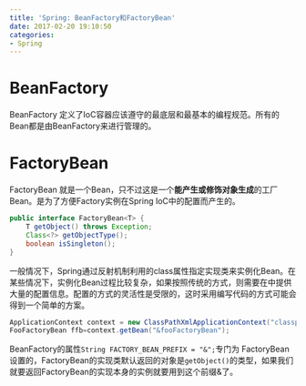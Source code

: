 ```yaml
---
title: 'Spring: BeanFactory和FactoryBean'
date: 2017-02-20 19:10:50
categories:
- Spring
---
```


# BeanFactory
BeanFactory 定义了IoC容器应该遵守的最底层和最基本的编程规范。所有的Bean都是由BeanFactory来进行管理的。

# FactoryBean
FactoryBean 就是一个Bean，只不过这是一个**能产生或修饰对象生成**的工厂Bean。是为了方便Factory实例在Spring IoC中的配置而产生的。
```java FactoryBean
public interface FactoryBean<T> {
	T getObject() throws Exception;
	Class<?> getObjectType();
	boolean isSingleton();
}
```

一般情况下，Spring通过反射机制利用<bean>的class属性指定实现类来实例化Bean。在某些情况下，实例化Bean过程比较复杂，如果按照传统的方式，则需要在<bean>中提供大量的配置信息。配置的方式的灵活性是受限的，这时采用编写代码的方式可能会得到一个简单的方案。

```java
ApplicationContext context = new ClassPathXmlApplicationContext("classpath:applicationContext.xml");
FooFactoryBean ffb=context.getBean("&fooFactoryBean");
```

BeanFactory的属性`String FACTORY_BEAN_PREFIX = "&";`专门为 FactoryBean 设置的，FactoryBean的实现类默认返回的对象是`getObject()`的类型，如果我们就要返回FactoryBean的实现本身的实例就要用到这个前缀&了。